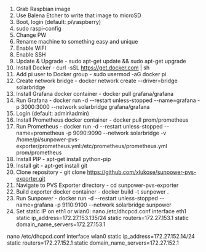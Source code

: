 1. Grab Raspbian image
2. Use Balena Etcher to write that image to microSD
3. Boot, login (default: pi\raspberry)
4. sudo raspi-config
5. Change PW
6. Rename machine to something easy and unique 
7. Enable WiFI
8. Enable SSH
9. Update & Upgrade - sudo apt-get update && sudo apt-get upgrade
10. Install Docker - curl -sSL https://get.docker.com | sh
11. Add pi user to Docker group - sudo usermod -aG docker pi
12. Create network bridge - docker network create --driver=bridge solarbridge
13. Install Grafana docker container - docker pull grafana/grafana
14. Run Grafana - docker run -d --restart unless-stopped --name=grafana -p 3000:3000 --network solarbridge grafana/grafana
15. Login (default: admin\admin)
16. Install Prometheus docker container - docker pull prom/prometheus
17. Run Prometheus - docker run -d --restart unless-stopped --name=prometheus -p 9090:9090 --network solarbridge -v /home/pi/sunpower-pvs-exporter/prometheus.yml:/etc/prometheus/prometheus.yml prom/prometheus
18. Install PIP - apt-get install python-pip
19. Install git - apt-get install git
20. Clone repository - git clone https://github.com/xlukose/sunpower-pvs-exporter.git
21. Navigate to PVS Exporter directory - cd sunpower-pvs-exporter
22. Build exporter docker container - docker build -t sunpower .
23. Run Sunpower - docker run -d --restart unless-stopped --name=grafana -p 9110:9100 --network solarbridge sunpower
24. Set static IP on eth1 or wlan0:
nano /etc/dhcpcd.conf
interface eth1
static ip_address=172.27.153.135/24
static routers=172.27.153.1
static domain_name_servers=172.27.153.1

nano /etc/dhcpcd.conf
interface wlan0
static ip_address=172.27.152.14/24
static routers=172.27.152.1
static domain_name_servers=172.27.152.1
